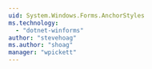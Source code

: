 ```yaml
---
uid: System.Windows.Forms.AnchorStyles
ms.technology: 
  - "dotnet-winforms"
author: "stevehoag"
ms.author: "shoag"
manager: "wpickett"
---
```

